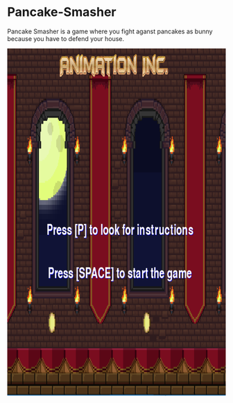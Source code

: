 # Pancake-Smasher

<p>Pancake Smasher is a game where you fight aganst pancakes as bunny because you have to defend your house.</p>
<img src="screenn.png" alt="Start screen" width="700" height="800">
